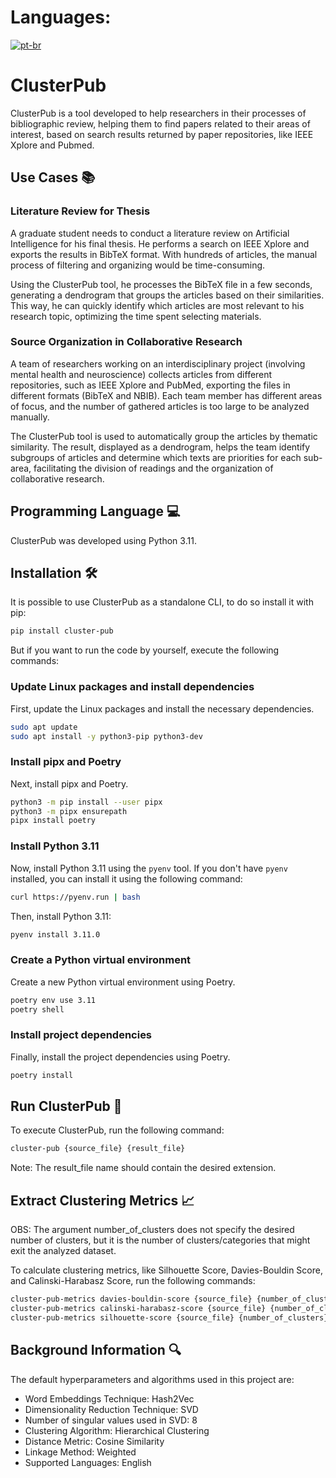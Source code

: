 # Languages:
[![pt-br](https://img.shields.io/badge/lang-pt--br-green.svg)](https://github.com/barcelosf/cluster_pub/blob/master/README.pt-br.md)

# ClusterPub

ClusterPub is a tool developed to help researchers in their processes of bibliographic review, 
helping them to find papers related to their areas of interest,
based on search results returned by paper repositories, like IEEE Xplore and Pubmed.

## Use Cases 📚

### Literature Review for Thesis
A graduate student needs to conduct a literature review on Artificial Intelligence for his final thesis. He performs a search on IEEE Xplore and exports the results in BibTeX format. With hundreds of articles, the manual process of filtering and organizing would be time-consuming.

Using the ClusterPub tool, he processes the BibTeX file in a few seconds, generating a dendrogram that groups the articles based on their similarities. This way, he can quickly identify which articles are most relevant to his research topic, optimizing the time spent selecting materials.

### Source Organization in Collaborative Research
A team of researchers working on an interdisciplinary project (involving mental health and neuroscience) collects articles from different repositories, such as IEEE Xplore and PubMed, exporting the files in different formats (BibTeX and NBIB). Each team member has different areas of focus, and the number of gathered articles is too large to be analyzed manually.

The ClusterPub tool is used to automatically group the articles by thematic similarity. The result, displayed as a dendrogram, helps the team identify subgroups of articles and determine which texts are priorities for each sub-area, facilitating the division of readings and the organization of collaborative research.

## Programming Language 💻

ClusterPub was developed using Python 3.11.

## Installation 🛠

It is possible to use ClusterPub as a standalone CLI, to do so install it with pip:

```bash Python installation command
pip install cluster-pub
```

But if you want to run the code by yourself, execute the following commands:

### Update Linux packages and install dependencies

First, update the Linux packages and install the necessary dependencies.

```bash
sudo apt update
sudo apt install -y python3-pip python3-dev
```

### Install pipx and Poetry

Next, install pipx and Poetry.

```bash
python3 -m pip install --user pipx
python3 -m pipx ensurepath
pipx install poetry
```

### Install Python 3.11

Now, install Python 3.11 using the `pyenv` tool. If you don't have `pyenv` installed, you can install it using the following command:

```bash
curl https://pyenv.run | bash
```

Then, install Python 3.11:

```bash
pyenv install 3.11.0
```

### Create a Python virtual environment

Create a new Python virtual environment using Poetry.

```bash
poetry env use 3.11
poetry shell
```

### Install project dependencies

Finally, install the project dependencies using Poetry.

```bash
poetry install
```

## Run ClusterPub 🚀

To execute ClusterPub, run the following command:

```bash
cluster-pub {source_file} {result_file}
```

Note: The result_file name should contain the desired extension.

## Extract Clustering Metrics  📈

OBS: The argument number_of_clusters does not specify the desired number of clusters, but it is the number of clusters/categories that might exit the analyzed dataset.

To calculate clustering metrics, like Silhouette Score, Davies-Bouldin Score, and Calinski-Harabasz Score, run the following commands:

```bash
cluster-pub-metrics davies-bouldin-score {source_file} {number_of_clusters}
cluster-pub-metrics calinski-harabasz-score {source_file} {number_of_clusters}
cluster-pub-metrics silhouette-score {source_file} {number_of_clusters} --distance-metric={distance_metric}
```

## Background Information 🔍

The default hyperparameters and algorithms used in this project are:

- Word Embeddings Technique: Hash2Vec
- Dimensionality Reduction Technique: SVD
- Number of singular values used in SVD: 8
- Clustering Algorithm: Hierarchical Clustering
- Distance Metric: Cosine Similarity
- Linkage Method: Weighted
- Supported Languages: English
